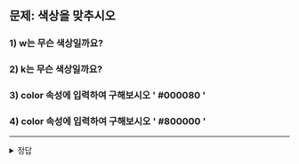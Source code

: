 ## 문제: 색상을 맞추시오
### 1) w는 무슨 색상일까요?
### 2) k는 무슨 색상일까요?
### 3) color 속성에 입력하여 구해보시오 ' #000080 '
### 4) color 속성에 입력하여 구해보시오 ' #800000 '



















___________________________________________________________________

<details>
  <summary> 정답 </summary>
1) 화이트
2) 블랙
3) 네이비
4) 마룬


</details>

